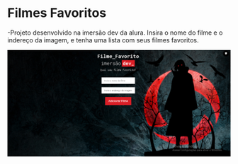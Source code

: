 # Filmes Favoritos
-Projeto desenvolvido na imersão dev da alura. Insira o nome do filme e o indereço da imagem, e tenha uma lista com seus filmes favoritos.

<img src="img/FilmeFavorito.png">